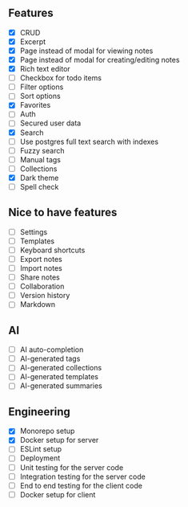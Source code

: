 ## Features

- [x] CRUD
- [x] Excerpt
- [x] Page instead of modal for viewing notes
- [x] Page instead of modal for creating/editing notes
- [x] Rich text editor
- [ ] Checkbox for todo items
- [ ] Filter options
- [ ] Sort options
- [x] Favorites
- [ ] Auth
- [ ] Secured user data
- [x] Search
- [ ] Use postgres full text search with indexes
- [ ] Fuzzy search
- [ ] Manual tags
- [ ] Collections
- [x] Dark theme
- [ ] Spell check

## Nice to have features

- [ ] Settings
- [ ] Templates
- [ ] Keyboard shortcuts
- [ ] Export notes
- [ ] Import notes
- [ ] Share notes
- [ ] Collaboration
- [ ] Version history
- [ ] Markdown 

## AI

- [ ] AI auto-completion
- [ ] AI-generated tags
- [ ] AI-generated collections
- [ ] AI-generated templates
- [ ] AI-generated summaries

## Engineering

- [x] Monorepo setup
- [x] Docker setup for server
- [ ] ESLint setup
- [ ] Deployment
- [ ] Unit testing for the server code
- [ ] Integration testing for the server code
- [ ] End to end testing for the client code
- [ ] Docker setup for client

